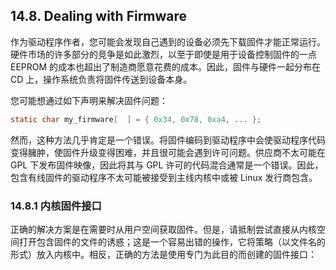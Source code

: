 ##  14.8. Dealing with Firmware
作为驱动程序作者，您可能会发现自己遇到的设备必须先下载固件才能正常运行。硬件市场的许多部分的竞争是如此激烈，以至于即使是用于设备控制固件的一点 EEPROM 的成本也超出了制造商愿意花费的成本。因此，固件与硬件一起分布在 CD 上，操作系统负责将固件传送到设备本身。

您可能想通过如下声明来解决固件问题：

```c
static char my_firmware[  ] = { 0x34, 0x78, 0xa4, ... };
```
然而，这种方法几乎肯定是一个错误。将固件编码到驱动程序中会使驱动程序代码变得臃肿，使固件升级变得困难，并且很可能会遇到许可问题。供应商不太可能在 GPL 下发布固件映像，因此将其与 GPL 许可的代码混合通常是一个错误。因此，包含有线固件的驱动程序不太可能被接受到主线内核中或被 Linux 发行商包含。

### 14.8.1 内核固件接口
正确的解决方案是在需要时从用户空间获取固件。但是，请抵制尝试直接从内核空间打开包含固件的文件的诱惑；这是一个容易出错的操作，它将策略（以文件名的形式）放入内核中。相反，正确的方法是使用专门为此目的而创建的固件接口：
